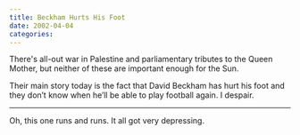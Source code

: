 ```yaml
---
title: Beckham Hurts His Foot
date: 2002-04-04
categories:
---
```


There's all-out war in Palestine and parliamentary tributes to the Queen
Mother, but neither of these are important enough for the Sun.

Their main story today is the fact that David Beckham has hurt his foot and
they don’t know when he’ll be able to play football again. I despair.

***

Oh, this one runs and runs. It all got very depressing.
